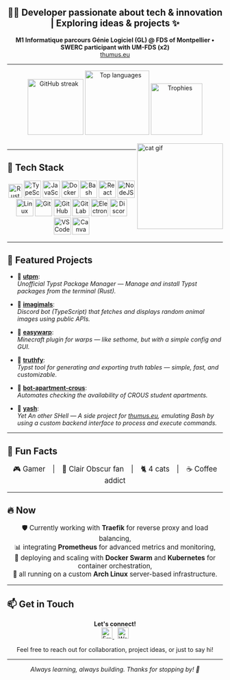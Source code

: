 <h2 align="center">👨‍💻 Developer passionate about tech & innovation | Exploring ideas & projects ✨</h2>

<p align="center">
  <strong>M1 Informatique parcours Génie Logiciel (GL) @ FDS of Montpellier • SWERC participant with UM-FDS (x2)</strong><br>
  <a href="https://thumus.eu">thumus.eu</a>
</p>

---

<div align="center">
  <img src="https://streak-stats.demolab.com?user=thumuss&locale=en&mode=daily&theme=dark&hide_border=true&border_radius=5&date_format=j/n[/Y]" height="130" alt="GitHub streak" />
  <img src="https://github-readme-stats.vercel.app/api/top-langs?username=thumuss&locale=en&hide_title=true&layout=compact&card_width=320&langs_count=5&theme=dark&hide_border=true" height="150" alt="Top languages" />
  <img src="https://github-profile-trophy.vercel.app/?username=thumuss&theme=onedark&margin-w=10&no-frame=true&column=3" height="120" alt="Trophies" />
</div>

<br>

<img align="right" height="200" src="https://media.tenor.com/K_75XqYil5MAAAAM/cat-kitten.gif" alt="cat gif"/>

---

## 🚀 Tech Stack

<div align="center">
  <img src="https://img.shields.io/badge/Rust-000?logo=rust&logoColor=white&style=for-the-badge" height="32" alt="Rust" />
  <img src="https://cdn.jsdelivr.net/gh/devicons/devicon/icons/typescript/typescript-original.svg" height="40" alt="TypeScript" />
  <img src="https://cdn.jsdelivr.net/gh/devicons/devicon/icons/javascript/javascript-original.svg" height="40" alt="JavaScript" />
  <img src="https://cdn.jsdelivr.net/gh/devicons/devicon/icons/docker/docker-original.svg" height="40" alt="Docker" />
  <img src="https://cdn.jsdelivr.net/gh/devicons/devicon/icons/bash/bash-original.svg" height="40" alt="Bash" />
  <img src="https://cdn.jsdelivr.net/gh/devicons/devicon/icons/react/react-original.svg" height="40" alt="React" />
  <img src="https://cdn.jsdelivr.net/gh/devicons/devicon/icons/nodejs/nodejs-original.svg" height="40" alt="NodeJS" />
  <img src="https://cdn.jsdelivr.net/gh/devicons/devicon/icons/linux/linux-original.svg" height="40" alt="Linux" />
  <img src="https://cdn.jsdelivr.net/gh/devicons/devicon/icons/git/git-original.svg" height="40" alt="Git" />
  <img src="https://cdn.jsdelivr.net/gh/devicons/devicon/icons/github/github-original.svg" height="40" alt="GitHub" />
  <img src="https://cdn.jsdelivr.net/gh/devicons/devicon/icons/gitlab/gitlab-original.svg" height="40" alt="GitLab" />
  <img src="https://cdn.jsdelivr.net/gh/devicons/devicon/icons/electron/electron-original.svg" height="40" alt="Electron" />
  <img src="https://cdn.jsdelivr.net/gh/devicons/devicon/icons/discordjs/discordjs-original.svg" height="40" alt="DiscordJS" />
  <img src="https://cdn.jsdelivr.net/gh/devicons/devicon/icons/vscode/vscode-original.svg" height="40" alt="VSCode" />
  <img src="https://cdn.jsdelivr.net/gh/devicons/devicon/icons/canva/canva-original.svg" height="40" alt="Canva" />
</div>

---

## 🌟 Featured Projects

- 🦀 [**utpm**](https://github.com/Thumuss/utpm): <br>
  <em>Unofficial Typst Package Manager — Manage and install Typst packages from the terminal (Rust).</em>

- 🐾 [**imagimals**](https://github.com/Thumuss/imagimals): <br>
  <em>Discord bot (TypeScript) that fetches and displays random animal images using public APIs.</em>

- 🧭 [**easywarp**](https://github.com/Thumuss/easywarp): <br>
  <em>Minecraft plugin for warps — like sethome, but with a simple config and GUI.</em>

- 🔷 [**truthfy**](https://github.com/Thumuss/truthfy): <br>
  <em>Typst tool for generating and exporting truth tables — simple, fast, and customizable.</em>

- 🏢 [**bot-apartment-crous**](https://github.com/Thumuss/bot-apartment-crous): <br>
  <em>Automates checking the availability of CROUS student apartments.</em>

- 🐚 [**yash**](https://github.com/Thumuss/yash): <br>
  <em>Yet An other SHell — A side project for <a href="https://thumus.eu">thumus.eu</a>, emulating Bash by using a custom backend interface to process and execute commands.</em>

---

## 🎲 Fun Facts

<p align="center" style="font-size:1.2em">
  🎮 Gamer | 👾 Clair Obscur fan | 🐈 4 cats | ☕ Coffee addict
</p>

---

## 🔥 Now

<p align="center" style="font-size:1.1em">
  🛡️ Currently working with <b>Traefik</b> for reverse proxy and load balancing,<br>
  📊 integrating <b>Prometheus</b> for advanced metrics and monitoring,<br>
  🐳 deploying and scaling with <b>Docker Swarm</b> and <b>Kubernetes</b> for container orchestration,<br>
  🎩 all running on a custom <b>Arch Linux</b> server-based infrastructure.<br>
</p>

---

## 📫 Get in Touch

<div align="center">
  <b>Let's connect!</b><br>
  <a href="mailto:contact@thumus.eu" target="_blank">
    <img src="https://img.shields.io/badge/Email%20me-D14836?style=for-the-badge&logo=gmail&logoColor=white" height="26" alt="Email" />
  </a>
  &nbsp;
  <a href="https://thumus.eu" target="_blank">
    <img src="https://img.shields.io/badge/🌐%20Visit%20my%20website-009e51?style=for-the-badge&logo=firefox-browser&logoColor=white" height="26" alt="Website" />
  </a>
</div>
<p align="center">
  Feel free to reach out for collaboration, project ideas, or just to say hi!
</p>

---

<p align="center">
  <em>Always learning, always building. Thanks for stopping by! 🌱</em>
</p>
